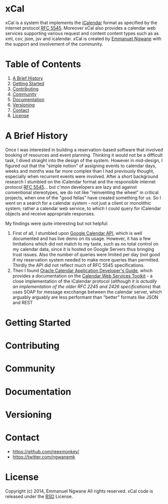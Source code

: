 xCal
====

xCal is a system that implements the [iCalendar](http://en.wikipedia.org/wiki/ICalendar) format as specified by the internet protocol [RFC 5545](http://tools.ietf.org/html/rfc5545). Moreover xCal also provides a calendar web services supporting various request and content content types such as as xml, csv, json, jsv and icalendar. xCal is created by [Emmanuel Ngwane](https://twitter.com/ngwanemk) with the support and involvement of the community.

 

Table of Contents
=================
1. [A Brief History](https://github.com/reexmonkey/xcal/#a-brief-history) 
1. [Getting Started](https://github.com/reexmonkey/xcal/#getting-started)
2. [Contributing](https://github.com/reexmonkey/xcal/#contributing)
3. [Community](https://github.com/reexmonkey/xcal/#community)
4. [Documentation](https://github.com/reexmonkey/xcal/#documentation)
5. [Versioning](https://github.com/reexmonkey/xcal/#versioning)
6. [Contact](https://github.com/reexmonkey/xcal/#contact)
7. [License](https://github.com/reexmonkey/xcal/#license)


A Brief History
===============
Once I was interested in building a reservation-based software that involved booking of resources and event planning. Thinking it would not be a difficult task, I dived straight into the design of the system. However in mid-design, I figured out that the "simple notion" of assigning events to calendar days, weeks and months was far more complex than I had previously thought, especially when recurrent events were involved. After a short background research I stumbled on the iCalendar format and the responsible internet protocol [RFC 5545](http://tools.ietf.org/html/rfc5545)... but c'mon developers are lazy and against conventional stereotypes, we do not like "reinventing the wheel" in critical projects, when one of the "good fellas" have created something for us. So I went on a search for a calendar system - not just a client or monolithic system; rather a calendar web service, to which I could query for iCalendar objects and receive appropriate responses. 

My findings were quite interesting but not helpful:

1. First of all, I stumbled upon [Google Calendar API](https://developers.google.com/google-apps/calendar/), which is well documented and has live demo on its usage. However, it has a few limitations which did not match to my taste, such as no total control on my calendar data, since it is hosted on Google Servers thus bringing trust issues. Also the number of queries were limited per day (not good if my reservation system needed to make more queries than permitted. Thirdly the API did not reflect much of RFC 5545 specifications.
2. Then I found [Oracle Calendar Application Developer's Guide](http://docs.oracle.com/cd/B13866_04/calendar.904/b10893/wssoap.htm), which provides a documentation on the [Calendar Web Services Toolkit]() - a close implementation of the iCalendar protocol (*although it is actually an implementation of the older RFC 2245 and 2426 specifications*) that uses SOAP for message excchange between the calendar server, which arguably arguably are less performant than "better" formats like JSON and REST


Getting Started
===============



Contributing
============


Community
==========

Documentation
=============

Versioning
==========


Contact
========
* https://github.com/reexmonkey/
* https://twitter.com/ngwanemk


License
=======
Copyright (c) 2014, Emmanuel Ngwane
All rights reserved.
xCal code is released under the [BSD](https://github.com/reexmonkey/xcal/blob/master/LICENSE) License.
